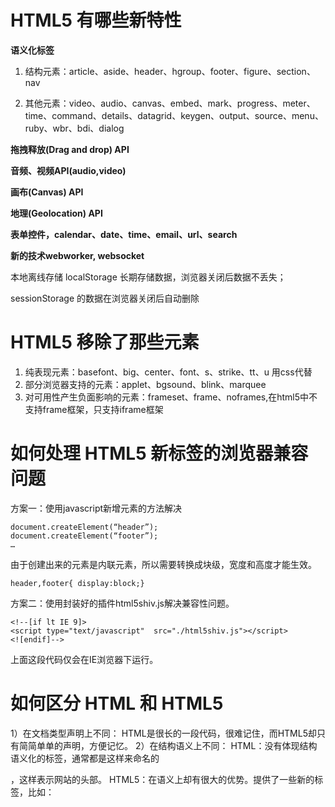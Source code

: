 # HTML5 有哪些新特性

**语义化标签**

1. 结构元素：article、aside、header、hgroup、footer、figure、section、nav

2. 其他元素：video、audio、canvas、embed、mark、progress、meter、time、command、details、datagrid、keygen、output、source、menu、ruby、wbr、bdi、dialog

**拖拽释放(Drag and drop) API**

**音频、视频API(audio,video)**

**画布(Canvas) API**

**地理(Geolocation) API**

**表单控件，calendar、date、time、email、url、search**

**新的技术webworker, websocket**

本地离线存储 localStorage 长期存储数据，浏览器关闭后数据不丢失；

 sessionStorage 的数据在浏览器关闭后自动删除

# HTML5 移除了那些元素

1. 纯表现元素：basefont、big、center、font、s、strike、tt、u 用css代替
2. 部分浏览器支持的元素：applet、bgsound、blink、marquee
3. 对可用性产生负面影响的元素：frameset、frame、noframes,在html5中不支持frame框架，只支持iframe框架



# 如何处理 HTML5 新标签的浏览器兼容问题

方案一：使用javascript新增元素的方法解决

```
document.createElement(“header”);
document.createElement(“footer”);
…
```

由于创建出来的元素是内联元素，所以需要转换成块级，宽度和高度才能生效。

```
header,footer{ display:block;}
```

方案二：使用封装好的插件html5shiv.js解决兼容性问题。

```
<!--[if lt IE 9]>
<script type="text/javascript"  src="./html5shiv.js"></script>
<![endif]-->
```

上面这段代码仅会在IE浏览器下运行。



# 如何区分 HTML 和 HTML5

1）在文档类型声明上不同：
HTML是很长的一段代码，很难记住，而HTML5却只有简简单单的声明，方便记忆。
2）在结构语义上不同：
HTML：没有体现结构语义化的标签，通常都是这样来命名的<div id="header"></div>，这样表示网站的头部。
HTML5：在语义上却有很大的优势。提供了一些新的标签，比如：<header><article><footer>


